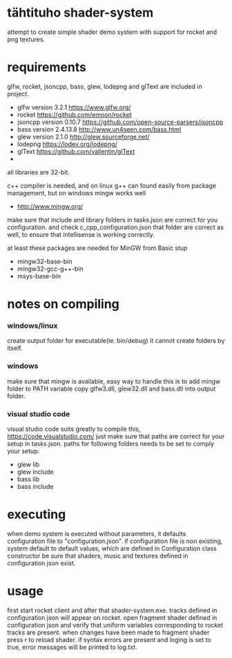 # tähtituho shader-system
attempt to create simple shader demo system with support for rocket and png textures. 

# requirements
glfw, rocket, jsoncpp, bass, glew, lodepng and glText are included in project.

- glfw version 3.2.1 https://www.glfw.org/
- rocket https://github.com/emoon/rocket
- jsoncpp version 0.10.7 https://github.com/open-source-parsers/jsoncpp
- bass version 2.4.13.8 http://www.un4seen.com/bass.html
- glew version 2.1.0 http://glew.sourceforge.net/
- lodepng https://lodev.org/lodepng/
- glText https://github.com/vallentin/glText
- 
all libraries are 32-bit.

c++ compiler is needed, and on linux g++ can found easily from package management, but on windows mingw works well
- http://www.mingw.org/
 
make sure that include and library folders in tasks.json are correct for you configuration. and check c_cpp_configuration.json that folder are correct as well, to ensure that intellisense is working correctly.

at least these packages are needed for MinGW from Basic stup
- mingw32-base-bin
- mingw32-gcc-g++-bin
- msys-base-bin
  
# notes on compiling
### windows/linux
create output folder for executable(ie. bin/debug) it cannot create folders by itself.

### windows
make sure that mingw is available, easy way to handle this is to add mingw folder to PATH variable
copy glfw3.dll, glew32.dll and bass.dll into output folder.

### visual studio code
visual studio code suits greatly to compile this, https://code.visualstudio.com/ just make sure that paths are correct for your setup in tasks.json. paths for following folders needs to be set to comply your setup:
- glew lib 
- glew include
- bass lib
- bass include

# executing
when demo system is executed without parameters, it defaults configuration file to "configuration.json".
if configuration file is non existing, system default to default values, which are defined in Configuration class constructor
be sure that shaders, music and textures defined in configuration json exist.

# usage
first start rocket client and after that shader-system.exe. tracks defined in configuration json will appear on rocket. open fragment shader defined in configuration json and verify that uniform variables corresponding to rocket tracks are present. when changes have been made to fragment shader press r to reload shader. if syntax errors are present and loging is set to true, error messages will be printed to log.txt. 
